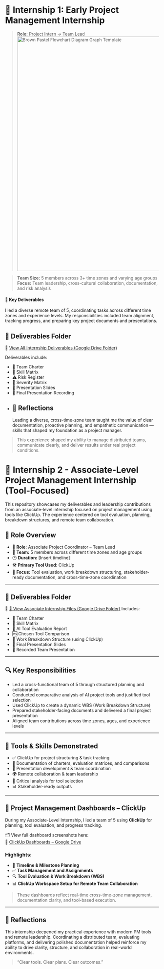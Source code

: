 # 🧪 Internship 1: Early Project Management Internship

> **Role:** Project Intern → Team Lead  <img width="1024" height="768" alt="Brown Pastel Flowchart Diagram Graph Template" src="https://github.com/user-attachments/assets/1a21cd36-9a0b-4746-865a-b85dcb1333b9" />

> **Team Size:** 5 members across 3+ time zones and varying age groups  
> **Focus:** Team leadership, cross-cultural collaboration, documentation, and risk analysis

#### 📂 Key Deliverables

I led a diverse remote team of 5, coordinating tasks across different time zones and experience levels. My responsibilities included team alignment, tracking progress, and preparing key project documents and presentations.

## 📂 Deliverables Folder
📁 [View All Internship Deliverables (Google Drive Folder)](https://drive.google.com/drive/folders/1uXcl4NNlSeSL-UEu-EvtEiH02pYv2-0W?usp=drive_link)

Deliverables include:
- 👥 Team Charter  
- 🧠 Skill Matrix  
- ⚠️ Risk Register  
- 🚨 Severity Matrix  
- 🎯 Presentation Slides  
- 🎥 Final Presentation Recording
- 
  ## 💬 Reflections
  Leading a diverse, cross-time-zone team taught me the value of clear documentation, proactive planning, and empathetic communication — skills that shaped my foundation as a project manager.
> This experience shaped my ability to manage distributed teams, communicate clearly, and deliver results under real project conditions.

# 🚀 Internship 2 -  Associate-Level Project Management Internship (Tool-Focused)

This repository showcases my deliverables and leadership contributions from an associate-level internship focused on project management using tools like ClickUp. The experience centered on tool evaluation, planning, breakdown structures, and remote team collaboration.

## 💼 Role Overview

- 🧩 **Role:** Associate Project Coordinator – Team Lead  
- 👥 **Team:** 5 members across different time zones and age groups  
- 🕒 **Duration:** [Insert timeline]  
- 🛠️ **Primary Tool Used:** ClickUp  
- 🎯 **Focus:** Tool evaluation, work breakdown structuring, stakeholder-ready documentation, and cross-time-zone coordination

---

## 📂 Deliverables Folder
📁 [🔗 View Associate Internship Files (Google Drive Folder)](https://drive.google.com/drive/folders/12MT4gjLtVszi7rpRSD-ApJyhKwSwABdj?usp=drive_link)
Includes:

- 👥 Team Charter  
- 🧠 Skill Matrix  
- 🤖 AI Tool Evaluation Report  
- 🆚 Chosen Tool Comparison  
- 🧩 Work Breakdown Structure (using ClickUp)  
- 🎯 Final Presentation Slides  
- 🎥 Recorded Team Presentation

---

## 🔍 Key Responsibilities

- Led a cross-functional team of 5 through structured planning and collaboration  
- Conducted comparative analysis of AI project tools and justified tool selection  
- Used ClickUp to create a dynamic WBS (Work Breakdown Structure)  
- Prepared stakeholder-facing documents and delivered a final project presentation  
- Aligned team contributions across time zones, ages, and experience levels

---

## 🧠 Tools & Skills Demonstrated

- ✅ ClickUp for project structuring & task tracking  
- 🧾 Documentation of charters, evaluation matrices, and comparisons  
- 🎤 Presentation development & team coordination  
- 🌍 Remote collaboration & team leadership  
- 🧠 Critical analysis for tool selection  
- 📊 Stakeholder-ready outputs

---
## 🧰 Project Management Dashboards – ClickUp

During my Associate-Level Internship, I led a team of 5 using **ClickUp** for planning, tool evaluation, and progress tracking.

🗂️ View full dashboard screenshots here:  
🔗 [ClickUp Dashboards – Google Drive](https://drive.google.com/drive/folders/19bClVWw0yIOFxorPMTwu4BiabaJBEOXR?usp=sharing)

### Highlights:
- 📅 **Timeline & Milestone Planning**  
- ✅ **Task Management and Assignments**  
- 🔍 **Tool Evaluation & Work Breakdown (WBS)**  
- 📊 **ClickUp Workspace Setup for Remote Team Collaboration**

> These dashboards reflect real-time cross-time-zone management, documentation clarity, and tool-based execution.

---

## 💬 Reflections

This internship deepened my practical experience with modern PM tools and remote leadership. Coordinating a distributed team, evaluating platforms, and delivering polished documentation helped reinforce my ability to drive clarity, structure, and collaboration in real-world environments.

> “Clear tools. Clear plans. Clear outcomes.”
